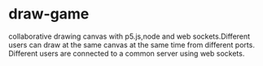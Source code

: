 # draw-game
 
collaborative drawing canvas with p5.js,node and web sockets.Different users can draw at the same canvas at the same time from different ports.
Different users are connected to a common server using web sockets.
